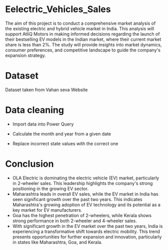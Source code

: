 # Eelectric_Vehicles_Sales
The aim of this project is to conduct a comprehensive market analysis of the existing electric and hybrid vehicle market in India. This analysis will support AtliQ Motors in making informed decisions regarding the launch of their bestselling EV models in the Indian market, where their current market share is less than 2%. The study will provide insights into market dynamics, consumer preferences, and competitive landscape to guide the company's expansion strategy.

# Dataset
Dataset taken from Vahan seva Website

# Data cleaning 
+ Import data into Power Query
- Calculate the month and year from a given date
* Replace incorrect state values with the correct one

# Conclusion
+ OLA Electric is dominating the electric vehicle (EV) market, particularly in 2-wheeler sales. This leadership highlights the company's strong positioning in the growing EV sector.
+ Maharashtra leads in overall EV sales, while the EV market in India has seen significant growth over the past two years. This indicates Maharashtra's growing adoption of EV technology and its potential as a key market for EV manufacturers.
+ Goa has the highest penetration of 2-wheelers, while Kerala shows strong performance in both 2-wheeler and 4-wheeler sales.
+  With significant growth in the EV market over the past two years, India is experiencing a transformative shift towards electric mobility. This trend presents opportunities for further expansion and innovation, particularly in states like Maharashtra, Goa, and Kerala.

